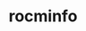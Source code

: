 ---
title: "rocminfo"
layout: cache
categories: [package, develop-2023-06-25]
meta: {"versions": ["5.4.3"], "compilers": ["gcc@=11.1.0", "gcc@=11.3.0"], "oss": ["ubuntu20.04", "ubuntu22.04"], "platforms": ["linux"], "targets": ["x86_64_v3"], "stacks": ["e4s", "gpu-tests", "ml-linux-x86_64-rocm", "root"], "num_specs": 3, "num_specs_by_stack": {"e4s": 2, "gpu-tests": 1, "root": 3, "ml-linux-x86_64-rocm": 1}}
spec_details: [{"hash": "pu4au2jqlx2mqaudv4jhv347pil5xzij", "compiler": "gcc@=11.1.0", "versions": ["5.4.3"], "os": "ubuntu20.04", "platform": "linux", "target": "x86_64_v3", "variants": ["build_system=cmake", "build_type=Release", "generator=make", "~ipo"], "stacks": ["e4s", "gpu-tests", "root"], "size": "-", "tarball": "https://binaries.spack.io/releases/develop-2023-06-25/build_cache/linux-ubuntu20.04-x86_64_v3/gcc-11.1.0/rocminfo-5.4.3/linux-ubuntu20.04-x86_64_v3-gcc-11.1.0-rocminfo-5.4.3-pu4au2jqlx2mqaudv4jhv347pil5xzij.spack"}, {"hash": "3gd3kef22weipaubjgrwaklrw4kzmtkb", "compiler": "gcc@=11.3.0", "versions": ["5.4.3"], "os": "ubuntu22.04", "platform": "linux", "target": "x86_64_v3", "variants": ["build_system=cmake", "build_type=Release", "generator=make", "~ipo"], "stacks": ["ml-linux-x86_64-rocm", "root"], "size": "-", "tarball": "https://binaries.spack.io/releases/develop-2023-06-25/build_cache/linux-ubuntu22.04-x86_64_v3/gcc-11.3.0/rocminfo-5.4.3/linux-ubuntu22.04-x86_64_v3-gcc-11.3.0-rocminfo-5.4.3-3gd3kef22weipaubjgrwaklrw4kzmtkb.spack"}, {"hash": "wmvyc5swfva73563jyqmyjdiyszyl4pr", "compiler": "gcc@=11.1.0", "versions": ["5.4.3"], "os": "ubuntu20.04", "platform": "linux", "target": "x86_64_v3", "variants": ["build_system=cmake", "build_type=Release", "generator=make", "~ipo"], "stacks": ["e4s", "root"], "size": "-", "tarball": "https://binaries.spack.io/releases/develop-2023-06-25/build_cache/linux-ubuntu20.04-x86_64_v3/gcc-11.1.0/rocminfo-5.4.3/linux-ubuntu20.04-x86_64_v3-gcc-11.1.0-rocminfo-5.4.3-wmvyc5swfva73563jyqmyjdiyszyl4pr.spack"}]
---